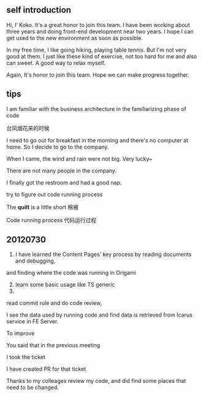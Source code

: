 ## self introduction

Hi, I‘ Koko. It's a great honor to join this team. I have been working about three years and doing front-end development  near two years. I hope I can get used to the new environment as soon as possible.

In my free time, I like going hiking, playing table tennis. But I'm not very good at them. I just like these kind of exercise, not too hard for me and also can sweet. A good way to relax myself.

Again, It's honor to join this team. Hope we can make progress together.



## tips

I am familiar with the business architecture in the familiarizing phase of code





台风烟花来的时候

 I need to go out for breakfast in the morning and there's no computer at home. So I decide to go to the company.



When I came, the wind and rain were not big. Very lucky~



There are not many people in the company.



I finally got  the restroom and  had  a good nap.



try to figure out code running process



The **quilt** is a little short 棉被

Code running process 代码运行过程



## 20120730 

1. I have learned the Content Pages’ key process by reading documents and debugging,

and finding where the code was running in Origami

2. learn some basic usage like TS generic
3. 

read commit rule and do code review,

I see the data used by running code and find data is retrieved from Icarus service in FE Server.





To improve



You said that in the previous meeting

I took the ticket







I have created PR for that ticket

Thanks to my colleages review my code, and did find some places that need to be changed.











